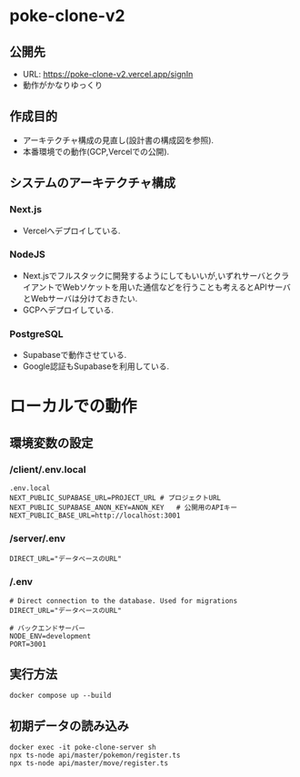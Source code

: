 # poke-clone-v2

## 公開先
* URL: https://poke-clone-v2.vercel.app/signIn
* 動作がかなりゆっくり

## 作成目的
* アーキテクチャ構成の見直し(設計書の構成図を参照).
* 本番環境での動作(GCP,Vercelでの公開).

## システムのアーキテクチャ構成
### Next.js
* Vercelへデプロイしている.

### NodeJS
* Next.jsでフルスタックに開発するようにしてもいいが,いずれサーバとクライアントでWebソケットを用いた通信などを行うことも考えるとAPIサーバとWebサーバは分けておきたい.
* GCPへデプロイしている.

### PostgreSQL
* Supabaseで動作させている.
* Google認証もSupabaseを利用している.

# ローカルでの動作
## 環境変数の設定
### /client/.env.local
```
.env.local
NEXT_PUBLIC_SUPABASE_URL=PROJECT_URL # プロジェクトURL
NEXT_PUBLIC_SUPABASE_ANON_KEY=ANON_KEY   # 公開用のAPIキー
NEXT_PUBLIC_BASE_URL=http://localhost:3001

```
### /server/.env
```
DIRECT_URL="データベースのURL"
```

### /.env
```
# Direct connection to the database. Used for migrations
DIRECT_URL="データベースのURL"

# バックエンドサーバー
NODE_ENV=development
PORT=3001
```

## 実行方法
```
docker compose up --build
```

## 初期データの読み込み
```
docker exec -it poke-clone-server sh
npx ts-node api/master/pokemon/register.ts
npx ts-node api/master/move/register.ts
```

